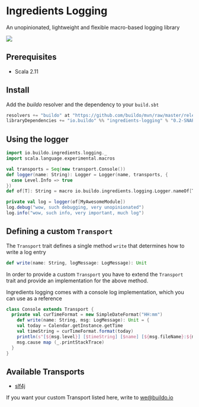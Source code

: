 # Ingredients Logging
An unopinionated, lightweight and flexible macro-based logging library

![](http://i.imgur.com/P5oynmA.jpg)

## Prerequisites

- Scala 2.11

## Install
Add the _buildo_ resolver and the dependency to your `build.sbt`

```scala
resolvers += "buildo" at "https://github.com/buildo/mvn/raw/master/releases"
libraryDependencies += "io.buildo" %% "ingredients-logging" % "0.2-SNAPSHOT"
```

## Using the logger

```scala
import io.buildo.ingredients.logging._
import scala.language.experimental.macros

val transports = Seq(new transport.Console())
def logger(name: String): Logger = Logger(name, transports, {
  case Level.Info => true
})
def of[T]: String = macro io.buildo.ingredients.logging.Logger.nameOf[T]

private val log = logger(of[MyAwesomeModule])
log.debug("wow, such debugging, very unopinionated")
log.info("wow, such info, very important, much log")
```

## Defining a custom `Transport`
The `Transport` trait defines a single method `write` that determines how to
write a log entry

```scala
def write(name: String, logMessage: LogMessage): Unit
```

In order to provide a custom `Transport` you have to extend the `Transport` trait
and provide an implementation for the above method.

Ingredients logging comes with a console log implementation, which you can use as a reference

```scala
class Console extends Transport {
  private val curTimeFormat = new SimpleDateFormat("HH:mm")
    def write(name: String, msg: LogMessage): Unit = {
    val today = Calendar.getInstance.getTime
    val timeString = curTimeFormat.format(today)
    println(s"[${msg.level}] [$timeString] [$name] [${msg.fileName}:${msg.line}] ${msg.message}")
    msg.cause map (_.printStackTrace)
  }
}
```
## Available Transports

  - [slf4j](https://github.com/buildo/ingredients-logging-slf4j-transport)

If you want your custom Transport listed here, write to we@buildo.io
